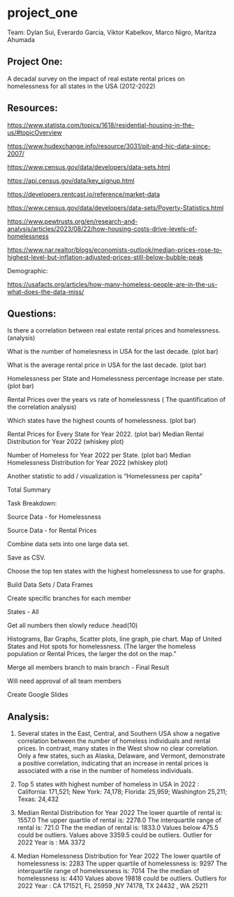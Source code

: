 # project_one
Team: Dylan Sui, Everardo Garcia, Viktor Kabelkov, Marco Nigro, Maritza Ahumada


## Project One: 
A decadal survey on the impact of real estate rental prices on homelessness for all states in the USA (2012-2022)

## Resources:
https://www.statista.com/topics/1618/residential-housing-in-the-us/#topicOverview

https://www.hudexchange.info/resource/3031/pit-and-hic-data-since-2007/

https://www.census.gov/data/developers/data-sets.html

https://api.census.gov/data/key_signup.html

https://developers.rentcast.io/reference/market-data

https://www.census.gov/data/developers/data-sets/Poverty-Statistics.html

https://www.pewtrusts.org/en/research-and-analysis/articles/2023/08/22/how-housing-costs-drive-levels-of-homelessness

https://www.nar.realtor/blogs/economists-outlook/median-prices-rose-to-highest-level-but-inflation-adjusted-prices-still-below-bubble-peak

Demographic:  

https://usafacts.org/articles/how-many-homeless-people-are-in-the-us-what-does-the-data-miss/

## Questions:

Is there a correlation between real estate rental prices and homelessness. (analysis)

What is the number of homelesness in USA  for the last decade. (plot bar)

What is the average rental price in USA  for the last decade. (plot bar)

Homelessness per State and Homelessness percentage increase per state. (plot bar)


Rental Prices over the years vs rate of homelessness ( The quantification of the correlation analysis)

Which states have the highest counts of homelessness. (plot bar)

Rental Prices for Every State for Year 2022. (plot bar) Median Rental Distribution for Year 2022 (whiskey plot)

Number of Homeless for Year 2022 per State. (plot bar) Median Homelessness Distribution for Year 2022 (whiskey plot)
 
Another statistic to add / visualization is “Homelessness per capita”


Total Summary

Task Breakdown:

Source Data - for Homelessness 

Source Data - for Rental Prices

Combine data sets into one large data set. 

Save as CSV. 

Choose the top ten states with the highest homelessness to use for graphs.

Build Data Sets / Data Frames


Create specific branches for each member

States - All

Get all numbers then slowly reduce .head(10)

Histograms, Bar Graphs, Scatter plots, line graph, pie chart. Map of United States and Hot spots for homelessness. (The larger the homeless population or Rental Prices, the larger the dot on the map.” 

Merge all members branch to main branch - Final Result 

Will need approval of all team members 

Create Google Slides 

## Analysis:
1. Several states in the East, Central, and Southern USA show a negative correlation between the number of homeless individuals and rental prices. In contrast, many states in the West show no clear correlation. Only a few states, such as Alaska, Delaware, and Vermont, demonstrate a positive correlation, indicating that an increase in rental prices is associated with a rise in the number of homeless individuals.

2. Top 5 states with highest number of homeless in USA in 2022 : California: 171,521; New York: 74,178; Florida: 25,959; Washington 25,211; Texas: 24,432 

3. Median Rental Distribution for Year 2022
The lower quartile of rental is: 1557.0
The upper quartile of rental is: 2278.0
The interquartile range of rental is: 721.0
The the median of rental is: 1833.0 
Values below 475.5 could be outliers.
Values above 3359.5 could be outliers.
Outlier for 2022 Year is : MA    3372

4. Median Homelessness Distribution for Year 2022
The lower quartile of homelessness is: 2283
The upper quartile of homelessness is: 9297
The interquartile range of homelessness is: 7014
The the median of homelessness is: 4410 
Values above 19818 could be outliers.
Outliers for 2022 Year : CA   171521,  FL   25959 ,NY  74178, TX  24432 , WA   25211




